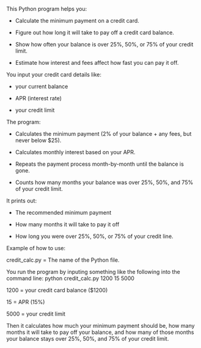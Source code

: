 This Python program helps you:

- Calculate the minimum payment on a credit card.

- Figure out how long it will take to pay off a credit card balance.

- Show how often your balance is over 25%, 50%, or 75% of your credit limit.

- Estimate how interest and fees affect how fast you can pay it off.

You input your credit card details like:

- your current balance

- APR (interest rate)

- your credit limit

The program:

- Calculates the minimum payment (2% of your balance + any fees, but never below $25).

- Calculates monthly interest based on your APR.

- Repeats the payment process month-by-month until the balance is gone.

- Counts how many months your balance was over 25%, 50%, and 75% of your credit limit.

It prints out:

- The recommended minimum payment

- How many months it will take to pay it off

- How long you were over 25%, 50%, or 75% of your credit line.


Example of how to use: 

credit_calc.py = The name of the Python file.

You run the program by inputing something like the following into the command line: python credit_calc.py 1200 15 5000

1200 = your credit card balance ($1200)

15 = APR (15%)

5000 = your credit limit

Then it calculates how much your minimum payment should be, how many months it will take to pay off your balance, 
and how many of those months your balance stays over 25%, 50%, and 75% of your credit limit.








